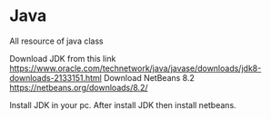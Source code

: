 # Java
All resource of java class

Download JDK from this link https://www.oracle.com/technetwork/java/javase/downloads/jdk8-downloads-2133151.html
Download NetBeans 8.2 https://netbeans.org/downloads/8.2/

Install JDK in your pc.
After install JDK then install netbeans. 
